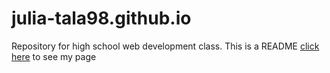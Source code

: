 # julia-tala98.github.io
Repository for high school web development class.
This is a README
[click here](http://julia-tala98.github.io) to see my page
